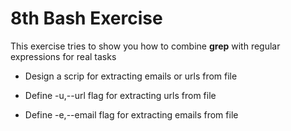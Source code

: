 # 8th Bash Exercise

This exercise tries to show you how to combine **grep** with regular expressions for real tasks

* Design a scrip for extracting emails or urls from file

* Define -u,--url flag for extracting urls from file

* Define -e,--email flag for extracting emails from file

